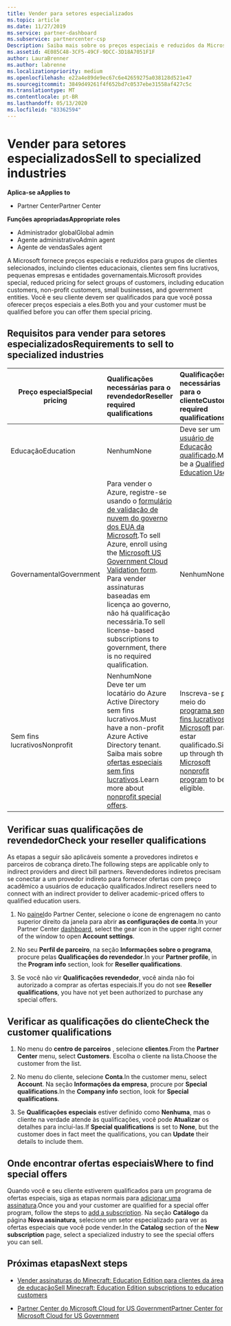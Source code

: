 ```yaml
---
title: Vender para setores especializados
ms.topic: article
ms.date: 11/27/2019
ms.service: partner-dashboard
ms.subservice: partnercenter-csp
Description: Saiba mais sobre os preços especiais e reduzidos da Microsoft para determinados grupos de clientes, incluindo clientes educativos, clientes sem fins lucrativos e usuários do governo.
ms.assetid: 4E085C48-3CF5-49CF-9DCC-3D18A7051F1F
author: LauraBrenner
ms.author: labrenne
ms.localizationpriority: medium
ms.openlocfilehash: e22a4e89de9ec67c6e42659275a038128d521e47
ms.sourcegitcommit: 3849d49261f4f652bd7c0537ebe31558af427c5c
ms.translationtype: MT
ms.contentlocale: pt-BR
ms.lasthandoff: 05/13/2020
ms.locfileid: "83362594"
---
```

# <a name="sell-to-specialized-industries"></a><span data-ttu-id="5b0a1-103">Vender para setores especializados</span><span class="sxs-lookup"><span data-stu-id="5b0a1-103">Sell to specialized industries</span></span>

<span data-ttu-id="5b0a1-104">**Aplica-se a**</span><span class="sxs-lookup"><span data-stu-id="5b0a1-104">**Applies to**</span></span>

- <span data-ttu-id="5b0a1-105">Partner Center</span><span class="sxs-lookup"><span data-stu-id="5b0a1-105">Partner Center</span></span>

<span data-ttu-id="5b0a1-106">**Funções apropriadas**</span><span class="sxs-lookup"><span data-stu-id="5b0a1-106">**Appropriate roles**</span></span>

- <span data-ttu-id="5b0a1-107">Administrador global</span><span class="sxs-lookup"><span data-stu-id="5b0a1-107">Global admin</span></span>
- <span data-ttu-id="5b0a1-108">Agente administrativo</span><span class="sxs-lookup"><span data-stu-id="5b0a1-108">Admin agent</span></span>
- <span data-ttu-id="5b0a1-109">Agente de vendas</span><span class="sxs-lookup"><span data-stu-id="5b0a1-109">Sales agent</span></span>

<span data-ttu-id="5b0a1-110">A Microsoft fornece preços especiais e reduzidos para grupos de clientes selecionados, incluindo clientes educacionais, clientes sem fins lucrativos, pequenas empresas e entidades governamentais.</span><span class="sxs-lookup"><span data-stu-id="5b0a1-110">Microsoft provides special, reduced pricing for select groups of customers, including education customers, non-profit customers, small businesses, and government entities.</span></span> <span data-ttu-id="5b0a1-111">Você e seu cliente devem ser qualificados para que você possa oferecer preços especiais a eles.</span><span class="sxs-lookup"><span data-stu-id="5b0a1-111">Both you and your customer must be qualified before you can offer them special pricing.</span></span> 

## <a name="requirements-to-sell-to-specialized-industries"></a><span data-ttu-id="5b0a1-112">Requisitos para vender para setores especializados</span><span class="sxs-lookup"><span data-stu-id="5b0a1-112">Requirements to sell to specialized industries</span></span>

|<span data-ttu-id="5b0a1-113">**Preço especial**</span><span class="sxs-lookup"><span data-stu-id="5b0a1-113">**Special pricing**</span></span>   |<span data-ttu-id="5b0a1-114">**Qualificações necessárias para o revendedor**</span><span class="sxs-lookup"><span data-stu-id="5b0a1-114">**Reseller required qualifications**</span></span>   |<span data-ttu-id="5b0a1-115">**Qualificações necessárias para o cliente**</span><span class="sxs-lookup"><span data-stu-id="5b0a1-115">**Customer required qualifications**</span></span>   |
|----------------------------|:---------------------------------|:------------------------------------------|
|<span data-ttu-id="5b0a1-116">Educação</span><span class="sxs-lookup"><span data-stu-id="5b0a1-116">Education</span></span>   |<span data-ttu-id="5b0a1-117">Nenhum</span><span class="sxs-lookup"><span data-stu-id="5b0a1-117">None</span></span>   | <span data-ttu-id="5b0a1-118">Deve ser um [usuário de Educação qualificado](https://www.microsoftvolumelicensing.com/DocumentSearch.aspx?Mode=3&DocumentTypeId=7).</span><span class="sxs-lookup"><span data-stu-id="5b0a1-118">Must be a [Qualified Education User](https://www.microsoftvolumelicensing.com/DocumentSearch.aspx?Mode=3&DocumentTypeId=7).</span></span>   |
|<span data-ttu-id="5b0a1-119">Governamental</span><span class="sxs-lookup"><span data-stu-id="5b0a1-119">Government</span></span>   |<span data-ttu-id="5b0a1-120">Para vender o Azure, registre-se usando o [formulário de validação de nuvem do governo dos EUA da Microsoft](https://azuregov.microsoft.com/csp).</span><span class="sxs-lookup"><span data-stu-id="5b0a1-120">To sell Azure, enroll using the [Microsoft US Government Cloud Validation form](https://azuregov.microsoft.com/csp).</span></span> <span data-ttu-id="5b0a1-121">Para vender assinaturas baseadas em licença ao governo, não há qualificação necessária.</span><span class="sxs-lookup"><span data-stu-id="5b0a1-121">To sell license-based subscriptions to government, there is no required qualification.</span></span>|   <span data-ttu-id="5b0a1-122">Nenhum</span><span class="sxs-lookup"><span data-stu-id="5b0a1-122">None</span></span>|
|<span data-ttu-id="5b0a1-123">Sem fins lucrativos</span><span class="sxs-lookup"><span data-stu-id="5b0a1-123">Nonprofit</span></span>  |<span data-ttu-id="5b0a1-124">Nenhum</span><span class="sxs-lookup"><span data-stu-id="5b0a1-124">None</span></span><br/> <span data-ttu-id="5b0a1-125">Deve ter um locatário do Azure Active Directory sem fins lucrativos.</span><span class="sxs-lookup"><span data-stu-id="5b0a1-125">Must have a non-profit Azure Active Directory tenant.</span></span><br/> <span data-ttu-id="5b0a1-126">Saiba mais sobre [ofertas especiais sem fins lucrativos](https://assetsprod.microsoft.com/mpn/nonprofit-skus-in-csp-faq.pdf).</span><span class="sxs-lookup"><span data-stu-id="5b0a1-126">Learn more about [nonprofit special offers](https://assetsprod.microsoft.com/mpn/nonprofit-skus-in-csp-faq.pdf).</span></span>   |<span data-ttu-id="5b0a1-127">Inscreva-se por meio do [programa sem fins lucrativos da Microsoft](https://nonprofit.microsoft.com/#/register) para estar qualificado.</span><span class="sxs-lookup"><span data-stu-id="5b0a1-127">Sign up through the [Microsoft nonprofit program](https://nonprofit.microsoft.com/#/register) to be eligible.</span></span>   |

## <a name="check-your-reseller-qualifications"></a><span data-ttu-id="5b0a1-128">Verificar suas qualificações de revendedor</span><span class="sxs-lookup"><span data-stu-id="5b0a1-128">Check your reseller qualifications</span></span>

<span data-ttu-id="5b0a1-129">As etapas a seguir são aplicáveis somente a provedores indiretos e parceiros de cobrança direto.</span><span class="sxs-lookup"><span data-stu-id="5b0a1-129">The following steps are applicable only to indirect providers and direct bill partners.</span></span> <span data-ttu-id="5b0a1-130">Revendedores indiretos precisam se conectar a um provedor indireto para fornecer ofertas com preço acadêmico a usuários de educação qualificados.</span><span class="sxs-lookup"><span data-stu-id="5b0a1-130">Indirect resellers need to connect with an indirect provider to deliver academic-priced offers to qualified education users.</span></span>

1. <span data-ttu-id="5b0a1-131">No [painel](https://partner.microsoft.com/dashboard)do Partner Center, selecione o ícone de engrenagem no canto superior direito da janela para abrir **as configurações de conta**.</span><span class="sxs-lookup"><span data-stu-id="5b0a1-131">In your Partner Center [dashboard](https://partner.microsoft.com/dashboard), select the gear icon in the upper right corner of the window to open **Account settings**.</span></span>

2. <span data-ttu-id="5b0a1-132">No seu **Perfil de parceiro**, na seção **Informações sobre o programa**, procure pelas **Qualificações do revendedor**.</span><span class="sxs-lookup"><span data-stu-id="5b0a1-132">In your **Partner profile**, in the **Program info** section, look for **Reseller qualifications**.</span></span>

3. <span data-ttu-id="5b0a1-133">Se você não vir **Qualificações revendedor**, você ainda não foi autorizado a comprar as ofertas especiais.</span><span class="sxs-lookup"><span data-stu-id="5b0a1-133">If you do not see **Reseller qualifications**, you have not yet been authorized to purchase any special offers.</span></span>

## <a name="check-the-customer-qualifications"></a><span data-ttu-id="5b0a1-134">Verificar as qualificações do cliente</span><span class="sxs-lookup"><span data-stu-id="5b0a1-134">Check the customer qualifications</span></span>

1. <span data-ttu-id="5b0a1-135">No menu do **centro de parceiros** , selecione **clientes**.</span><span class="sxs-lookup"><span data-stu-id="5b0a1-135">From the **Partner Center** menu, select **Customers**.</span></span> <span data-ttu-id="5b0a1-136">Escolha o cliente na lista.</span><span class="sxs-lookup"><span data-stu-id="5b0a1-136">Choose the customer from the list.</span></span>

2. <span data-ttu-id="5b0a1-137">No menu do cliente, selecione **Conta**.</span><span class="sxs-lookup"><span data-stu-id="5b0a1-137">In the customer menu, select **Account**.</span></span> <span data-ttu-id="5b0a1-138">Na seção **Informações da empresa**, procure por **Special qualifications**.</span><span class="sxs-lookup"><span data-stu-id="5b0a1-138">In the **Company info** section, look for **Special qualifications**.</span></span>

3. <span data-ttu-id="5b0a1-139">Se **Qualificações especiais** estiver definido como **Nenhuma**, mas o cliente na verdade atende às qualificações, você pode **Atualizar** os detalhes para incluí-las.</span><span class="sxs-lookup"><span data-stu-id="5b0a1-139">If **Special qualifications** is set to **None**, but the customer does in fact meet the qualifications, you can **Update** their details to include them.</span></span>

## <a name="where-to-find-special-offers"></a><span data-ttu-id="5b0a1-140">Onde encontrar ofertas especiais</span><span class="sxs-lookup"><span data-stu-id="5b0a1-140">Where to find special offers</span></span>

<span data-ttu-id="5b0a1-141">Quando você e seu cliente estiverem qualificados para um programa de ofertas especiais, siga as etapas normais para [adicionar uma assinatura](create-a-new-subscription.md).</span><span class="sxs-lookup"><span data-stu-id="5b0a1-141">Once you and your customer are qualified for a special offer program, follow the steps to [add a subscription](create-a-new-subscription.md).</span></span> <span data-ttu-id="5b0a1-142">Na seção **Catálogo** da página **Nova assinatura**, selecione um setor especializado para ver as ofertas especiais que você pode vender.</span><span class="sxs-lookup"><span data-stu-id="5b0a1-142">In the **Catalog** section of the **New subscription** page, select a specialized industry to see the special offers you can sell.</span></span>

## <a name="next-steps"></a><span data-ttu-id="5b0a1-143">Próximas etapas</span><span class="sxs-lookup"><span data-stu-id="5b0a1-143">Next steps</span></span>

- [<span data-ttu-id="5b0a1-144">Vender assinaturas do Minecraft: Education Edition para clientes da área de educação</span><span class="sxs-lookup"><span data-stu-id="5b0a1-144">Sell Minecraft: Education Edition subscriptions to education customers</span></span>](minecraft-subscriptions.md)

- [<span data-ttu-id="5b0a1-145">Partner Center do Microsoft Cloud for US Government</span><span class="sxs-lookup"><span data-stu-id="5b0a1-145">Partner Center for Microsoft Cloud for US Government</span></span>](partner-center-for-microsoft-us-govt-cloud.md)
